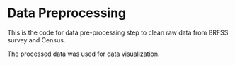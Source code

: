 # Data Preprocessing

This is the code for data pre-processing step to clean raw data from BRFSS survey and Census.

The processed data was used for data visualization.


